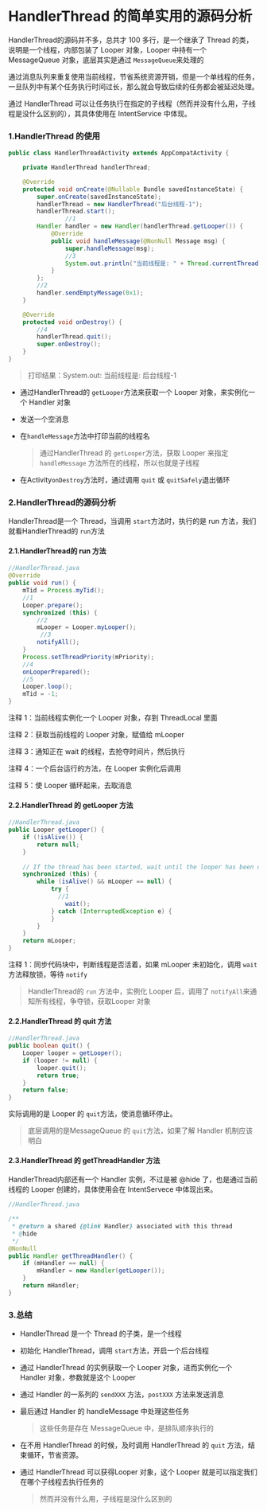 # HandlerThread 的简单实用的源码分析

HandlerThread的源码并不多，总共才 100 多行，是一个继承了 Thread 的类，说明是一个线程，内部包装了 Looper 对象，Looper 中持有一个 MessageQueue 对象，底层其实是通过 `MessageQueue`来处理的

通过消息队列来重复使用当前线程，节省系统资源开销，但是一个单线程的任务，一旦队列中有某个任务执行时间过长，那么就会导致后续的任务都会被延迟处理。

通过 HandlerThread 可以让任务执行在指定的子线程（然而并没有什么用，子线程是没什么区别的），其具体使用在 IntentService 中体现。

### 1.HandlerThread 的使用

```java
public class HandlerThreadActivity extends AppCompatActivity {

    private HandlerThread handlerThread;

    @Override
    protected void onCreate(@Nullable Bundle savedInstanceState) {
        super.onCreate(savedInstanceState);
        handlerThread = new HandlerThread("后台线程-1");
        handlerThread.start();
				//1
        Handler handler = new Handler(handlerThread.getLooper()) {
            @Override
            public void handleMessage(@NonNull Message msg) {
                super.handleMessage(msg);
              	//3
                System.out.println("当前线程是: " + Thread.currentThread().getName());
            }
        };
      	//2
        handler.sendEmptyMessage(0x1);
    }

    @Override
    protected void onDestroy() {
      	//4
        handlerThread.quit();
        super.onDestroy();
    }
}
```

> 打印结果：System.out: 当前线程是: 后台线程-1

* 通过HandlerThread的 `getLooper`方法来获取一个 Looper 对象，来实例化一个 Handler 对象
* 发送一个空消息

* 在`handleMessage`方法中打印当前的线程名

  > 通过HandlerThread 的 `getLooper`方法，获取 Looper 来指定 `handleMessage` 方法所在的线程，所以也就是子线程

* 在Activity`onDestroy`方法时，通过调用 `quit` 或 `quitSafely`退出循环

### 2.HandlerThread的源码分析

HandlerThread是一个 Thread，当调用 `start`方法时，执行的是 run 方法，我们就看HandlerThread的 `run`方法

#### 2.1.HandlerThread的 run 方法

```java
//HandlerThread.java
@Override
public void run() {
    mTid = Process.myTid();
  	//1
    Looper.prepare();
    synchronized (this) {
      	//2
        mLooper = Looper.myLooper();
     	 //3
        notifyAll();
    }
    Process.setThreadPriority(mPriority);
  	//4
    onLooperPrepared();
  	//5
    Looper.loop();
    mTid = -1;
}
```

注释 1：当前线程实例化一个 Looper 对象，存到 ThreadLocal 里面

注释 2：获取当前线程的 Looper 对象，赋值给 mLooper

注释 3：通知正在 wait 的线程，去抢夺时间片，然后执行

注释 4：一个后台运行的方法，在 Looper 实例化后调用

注释 5：使 Looper 循环起来，去取消息

#### 2.2.HandlerThread 的 getLooper 方法

```java
//HandlerThread.java
public Looper getLooper() {
    if (!isAlive()) {
        return null;
    }
    
    // If the thread has been started, wait until the looper has been created.
    synchronized (this) {
        while (isAlive() && mLooper == null) {
            try {
              //1
                wait();
            } catch (InterruptedException e) {
            }
        }
    }
    return mLooper;
}
```

注释 1：同步代码块中，判断线程是否活着，如果 mLooper 未初始化，调用 `wait`方法释放锁，等待 `notify`

> HandlerThread的 `run` 方法中，实例化 Looper 后，调用了 `notifyAll`来通知所有线程，争夺锁，获取Looper 对象

#### 2.2.HandlerThread 的 quit 方法

```java
//HandlerThread.java
public boolean quit() {
    Looper looper = getLooper();
    if (looper != null) {
        looper.quit();
        return true;
    }
    return false;
}
```

实际调用的是 Looper 的 `quit`方法，使消息循环停止。

> 底层调用的是MessageQueue 的 `quit`方法，如果了解 Handler 机制应该明白

#### 2.3.HandlerThread 的 getThreadHandler 方法

HandlerThread内部还有一个 Handler 实例，不过是被 @hide 了，也是通过当前线程的 Looper 创建的，具体使用会在 IntentServece 中体现出来。

```java
//HandlerThread.java

/**
 * @return a shared {@link Handler} associated with this thread
 * @hide
 */
@NonNull
public Handler getThreadHandler() {
    if (mHandler == null) {
        mHandler = new Handler(getLooper());
    }
    return mHandler;
}
```

### 3.总结

* HandlerThread 是一个 Thread 的子类，是一个线程

* 初始化 HandlerThread，调用 `start`方法，开启一个后台线程

* 通过 HandlerThread 的实例获取一个 Looper 对象，进而实例化一个 Handler 对象，参数就是这个 Looper

* 通过 Handler 的一系列的 `sendXXX` 方法，`postXXX` 方法来发送消息

* 最后通过 Handler 的 handleMessage 中处理这些任务

  > 这些任务是存在 MessageQueue 中，是排队顺序执行的

* 在不用 HandlerThread 的时候，及时调用 HandlerThread 的 `quit` 方法，结束循环，节省资源。

* 通过 HandlerThread 可以获得Looper 对象，这个 Looper 就是可以指定我们在哪个子线程去执行任务的

  > 然而并没有什么用，子线程是没什么区别的

